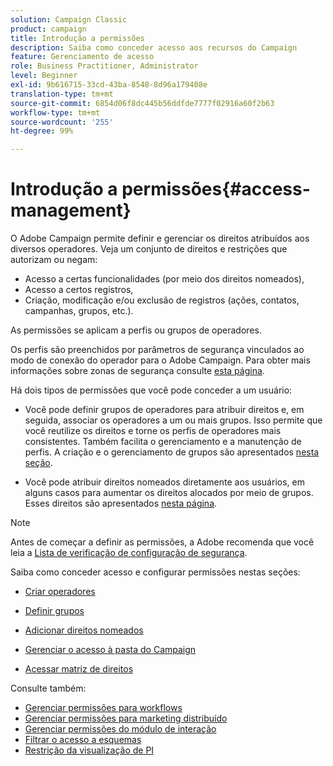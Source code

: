 ```yaml
---
solution: Campaign Classic
product: campaign
title: Introdução a permissões
description: Saiba como conceder acesso aos recursos do Campaign
feature: Gerenciamento de acesso
role: Business Practitioner, Administrator
level: Beginner
exl-id: 9b616715-33cd-43ba-8548-8d96a179408e
translation-type: tm+mt
source-git-commit: 6854d06f8dc445b56ddfde7777f02916a60f2b63
workflow-type: tm+mt
source-wordcount: '255'
ht-degree: 99%

---
```


# Introdução a permissões{#access-management}

O Adobe Campaign permite definir e gerenciar os direitos atribuídos aos diversos operadores. Veja um conjunto de direitos e restrições que autorizam ou negam:

* Acesso a certas funcionalidades (por meio dos direitos nomeados),
* Acesso a certos registros,
* Criação, modificação e/ou exclusão de registros (ações, contatos, campanhas, grupos, etc.).

As permissões se aplicam a perfis ou grupos de operadores.

Os perfis são preenchidos por parâmetros de segurança vinculados ao modo de conexão do operador para o Adobe Campaign. Para obter mais informações sobre zonas de segurança consulte [esta página](../../installation/using/security-zones.md).

Há dois tipos de permissões que você pode conceder a um usuário:

* Você pode definir grupos de operadores para atribuir direitos e, em seguida, associar os operadores a um ou mais grupos. Isso permite que você reutilize os direitos e torne os perfis de operadores mais consistentes. Também facilita o gerenciamento e a manutenção de perfis. A criação e o gerenciamento de grupos são apresentados [nesta seção](access-management-groups.md).

* Você pode atribuir direitos nomeados diretamente aos usuários, em alguns casos para aumentar os direitos alocados por meio de grupos. Esses direitos são apresentados [nesta página](access-management-named-rights.md).

>[!NOTE]
>
>Antes de começar a definir as permissões, a Adobe recomenda que você leia a [Lista de verificação de configuração de segurança](https://experienceleague.adobe.com/docs/campaign-classic/using/installing-campaign-classic/security-privacy/get-started-security-privacy.html?lang=pt-BR#installing-campaign-classic).

Saiba como conceder acesso e configurar permissões nestas seções:

* [Criar operadores](access-management-operators.md)

* [Definir grupos](access-management-groups.md)

* [Adicionar direitos nomeados](access-management-named-rights.md)

* [Gerenciar o acesso à pasta do Campaign](access-management-folders.md)

* [Acessar matriz de direitos](access-management-named-rights.md#access-rights-matrix)


Consulte também:

* [Gerenciar permissões para workflows](../../workflow/using/managing-rights.md)
* [Gerenciar permissões para marketing distribuído](../../campaign/using/about-distributed-marketing.md#operators-and-entities)
* [Gerenciar permissões do módulo de interação](../../interaction/using/operator-profiles.md)
* [Filtrar o acesso a esquemas](../../configuration/using/filtering-schemas.md)
* [Restrição da visualização de PI](../../configuration/using/restricting-pii-view.md)
